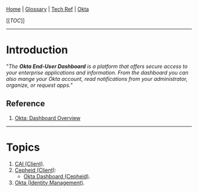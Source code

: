 [Home](/Slalom-LLC/Slalom-Consulting) | [Glossary](/Glossary) | [Tech Ref](/Tech-Ref) | [Okta](/Tech-Ref/Software-Development/IAM-\(Identity-&-Access-Management\)/Authentication/IdP-\(Identity-Provider\)/Okta-\(Identity-Management\))

[[_TOC_]]

---
# Introduction
"_The ***Okta End-User Dashboard*** is a platform that offers secure access to your enterprise applications and information. From the dashboard you can also mange your Okta account, read notifications from your administrator, organize, or request apps._"

## Reference
1. [Okta: Dashboard Overview](https://help.okta.com/en/prod/end-user/Content/Topics/end-user/dashboard-overview.htm)

---
# Topics
1. [CAI (Client)](/Clients/CAI-\(Cox-Automotive-Inc\)).
1. [Cepheid (Client)](/Clients/Cepheid):
   - [Okta Dashboard (Cepheid)](/Clients/Cepheid/Infrastructure-\(Cepheid\)/Systems-and-Services-\(Cepheid\)/Okta-Dashboard-\(Cepheid\)).
1. [Okta (Identity Management)](/Tech-Ref/Software-Development/IAM-\(Identity-&-Access-Management\)/Authentication/IdP-\(Identity-Provider\)/Okta-\(Identity-Management\)).
